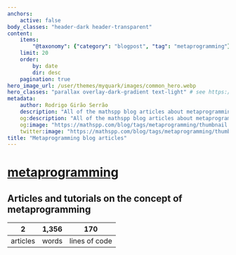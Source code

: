 ```yaml
---
anchors:
    active: false
body_classes: "header-dark header-transparent"
content:
    items:
        "@taxonomy": {"category": "blogpost", "tag": "metaprogramming"}
    limit: 20
    order:
        by: date
        dir: desc
    pagination: true
hero_image_url: /user/themes/myquark/images/common_hero.webp
hero_classes: "parallax overlay-dark-gradient text-light" # see https://demo.getgrav.org/blog-skeleton/blog/hero-classes
metadata:
    author: Rodrigo Girão Serrão
    description: "All of the mathspp blog articles about metaprogramming."
    og:description: "All of the mathspp blog articles about metaprogramming."
    og:image: "https://mathspp.com/blog/tags/metaprogramming/thumbnail.webp"
    twitter:image: "https://mathspp.com/blog/tags/metaprogramming/thumbnail.webp"
title: "Metaprogramming blog articles"
---
```


# <a href="/blog/tags/metaprogramming" class="label label-primary tag-title">metaprogramming</a>


## Articles and tutorials on the concept of metaprogramming



<table class="stats-table">
    <thead>
        <tr>
            <th style="text-align: center;">2</th>
            <th style="text-align: center;">1,356</th>
            <th style="text-align: center;">170</th>
        </tr>
    </thead>
    <tbody>
        <tr>
            <td style="text-align: center;">articles</td>
            <td style="text-align: center;">words</td>
            <td style="text-align: center;">lines of code</td>
        </tr>
    </tbody>
</table>